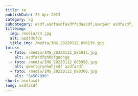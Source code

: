 ```yaml
---
title: ze
publishDate: 23 Apr 2023
category: kg
subcategory: asdf,asdfasdfasdffsdaasdf,asaqwer asdfasdf,
titleimg:
  img: /media/24.jpg
  alt: asdfdsfds
  title_img: /media/IMG_20220112_090139.jpg
fotos:
  - foto: /media/IMG_20220112_085913.jpg
    alt: asdfasdfghhdfgadhgq
  - foto: /media/IMG_20220112_085958.jpg
    alt: qwertqryehuhjsdf asdfasdf
  - foto: /media/IMG_20220112_090306.jpg
    alt: "34567890"
short: asdfasdf
long: asdfasdf
---
```

